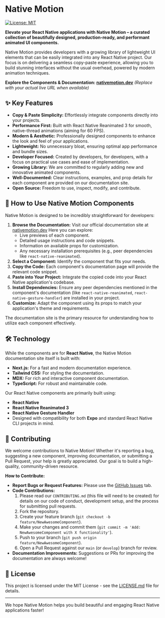 # Native Motion

[![License: MIT](https://img.shields.io/badge/License-MIT-yellow.svg)](https://opensource.org/licenses/MIT)
<!-- Add other relevant badges here: e.g., build status, version, PRs welcome -->

**Elevate your React Native applications with Native Motion – a curated collection of beautifully designed, production-ready, and performant animated UI components.**

Native Motion provides developers with a growing library of lightweight UI elements that can be easily integrated into any React Native project. Our focus is on delivering a seamless copy-paste experience, allowing you to build stunning interfaces without the usual overhead, powered by modern animation techniques.

**Explore the Components & Documentation: [nativemotion.dev](https://nativemotion.dev)**
*(Replace with your actual live URL when available)*

## ✨ Key Features

*   **Copy & Paste Simplicity:** Effortlessly integrate components directly into your projects.
*   **Performance First:** Built with React Native Reanimated 3 for smooth, native-thread animations (aiming for 60 FPS).
*   **Modern & Aesthetic:** Professionally designed components to enhance the look and feel of your applications.
*   **Lightweight:** No unnecessary bloat, ensuring optimal app performance and bundle sizes.
*   **Developer Focused:** Created by developers, for developers, with a focus on practical use cases and ease of implementation.
*   **Growing Library:** We are committed to regularly adding new and innovative animated components.
*   **Well-Documented:** Clear instructions, examples, and prop details for each component are provided on our documentation site.
*   **Open Source:** Freedom to use, inspect, modify, and contribute.

## 🚀 How to Use Native Motion Components

Native Motion is designed to be incredibly straightforward for developers:

1.  **Browse the Documentation:** Visit our official documentation site at [nativemotion.dev](https://nativemotion.dev) Here you can explore:
    *   Live previews of each component.
    *   Detailed usage instructions and code snippets.
    *   Information on available props for customization.
    *   Any necessary installation prerequisites (e.g., peer dependencies like `react-native-reanimated`).
2.  **Select a Component:** Identify the component that fits your needs.
3.  **Copy the Code:** Each component's documentation page will provide the relevant code snippet.
4.  **Paste into Your Project:** Integrate the copied code into your React Native application's codebase.
5.  **Install Dependencies:** Ensure any peer dependencies mentioned in the component's documentation (like `react-native-reanimated`, `react-native-gesture-handler`) are installed in your project.
6.  **Customize:** Adapt the component using its props to match your application's theme and requirements.

The documentation site is the primary resource for understanding how to utilize each component effectively.

## 🛠️ Technology

While the components are for **React Native**, the Native Motion documentation site itself is built with:

*   **Next.js:** For a fast and modern documentation experience.
*   **Tailwind CSS:** For styling the documentation.
*   **MDX:** For rich and interactive component documentation.
*   **TypeScript:** For robust and maintainable code.

Our React Native components are primarily built using:

*   **React Native**
*   **React Native Reanimated 3**
*   **React Native Gesture Handler**
*   Designed with compatibility for both **Expo** and standard React Native CLI projects in mind.

## 🤝 Contributing

We welcome contributions to Native Motion! Whether it's reporting a bug, suggesting a new component, improving documentation, or submitting a Pull Request, your help is greatly appreciated. Our goal is to build a high-quality, community-driven resource.

**How to Contribute:**

*   **Report Bugs or Request Features:** Please use the [GitHub Issues](https://github.com/your-username/native-motion/issues) tab.
*   **Code Contributions:**
    1.  Please read our `CONTRIBUTING.md` (this file will need to be created) for details on our code of conduct, development setup, and the process for submitting pull requests.
    2.  Fork the repository.
    3.  Create your feature branch (`git checkout -b feature/NewAwesomeComponent`).
    4.  Make your changes and commit them (`git commit -m 'Add: NewAwesomeComponent with X functionality'`).
    5.  Push to your branch (`git push origin feature/NewAwesomeComponent`).
    6.  Open a Pull Request against our `main` (or `develop`) branch for review.
*   **Documentation Improvements:** Suggestions or PRs for improving the documentation are always welcome!

## 📜 License

This project is licensed under the MIT License - see the [LICENSE.md](LICENSE.md) file for details.

---

We hope Native Motion helps you build beautiful and engaging React Native applications faster!
